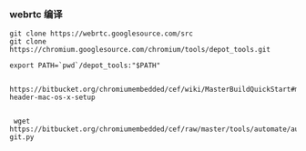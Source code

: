 ### webrtc 编译

    git clone https://webrtc.googlesource.com/src
    git clone https://chromium.googlesource.com/chromium/tools/depot_tools.git

    export PATH=`pwd`/depot_tools:"$PATH"


    https://bitbucket.org/chromiumembedded/cef/wiki/MasterBuildQuickStart#markdown-header-mac-os-x-setup


     wget https://bitbucket.org/chromiumembedded/cef/raw/master/tools/automate/automate-git.py
